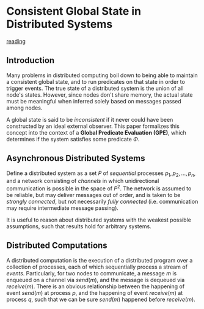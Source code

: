 # Consistent Global State in Distributed Systems

[reading](https://courses.cs.washington.edu/courses/csep552/18wi/papers/chapt4.pdf)

## Introduction

Many problems in distributed computing boil down to being able to maintain a consistent global state, and to run predicates on that state in order to trigger events. The true state of a distributed system is the union of all node's states. However, since nodes don't share memory, the actual state must be meaningful when inferred solely based on messages passed among nodes.

A global state is said to be *inconsistent* if it never could have been constructed by an ideal external observer. This paper formalizes this concept into the context of a **Global Predicate Evaluation (GPE)**, which determines if the system satisfies some predicate $\Phi$.

## Asynchronous Distributed Systems

Define a distributed system as a set $P$ of *sequential* processes $p_1, p_2, \ldots, p_n$, and a network consisting of *channels* in which unidirectional communication is possible in the space of $P^2$. The network is assumed to be reliable, but may deliver messages out of order, and is taken to be *strongly connected*, but not necessarily *fully connected* (i.e. communication may require intermediate message passing).

It is useful to reason about distributed systems with the weakest possible assumptions, such that results hold for arbitrary systems.

## Distributed Computations

A distributed computation is the execution of a distributed program over a collection of processes, each of which sequentially process a stream of *events*. Particularly, for two nodes to communicate, a message $m$ is enqueued on a channel via $send(m)$, and the message is dequeued via $receive(m)$. There is an obvious relationship between the happening of event $send(m)$ at process $p$, and the happening of event $receive(m)$ at process $q$, such that we can be sure $send(m)$ happened before $receive(m)$.

